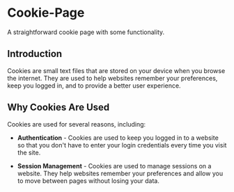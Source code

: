 # Cookie-Page
A straightforward cookie page with some functionality.

## Introduction

Cookies are small text files that are stored on your device when you browse the internet. They are used to help websites remember your preferences, keep you logged in, and to provide a better user experience.


## Why Cookies Are Used

Cookies are used for several reasons, including:

- **Authentication** - Cookies are used to keep you logged in to a website so that you don't have to enter your login credentials every time you visit the site.

- **Session Management** - Cookies are used to manage sessions on a website. They help websites remember your preferences and allow you to move between pages without losing your data.
